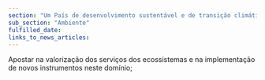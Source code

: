 ```yaml
---
section: "Um País de desenvolvimento sustentável e de transição climática"
sub_section: "Ambiente"
fulfilled_date:
links_to_news_articles:
---
```


Apostar na valorização dos serviços dos ecossistemas e na implementação de novos instrumentos neste domínio;